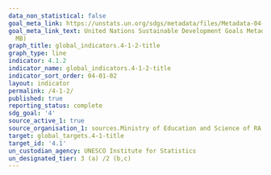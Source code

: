 ```yaml
---
data_non_statistical: false
goal_meta_link: https://unstats.un.org/sdgs/metadata/files/Metadata-04-01-02.pdf
goal_meta_link_text: United Nations Sustainable Development Goals Metadata (PDF 4.0
  MB)
graph_title: global_indicators.4-1-2-title
graph_type: line
indicator: 4.1.2
indicator_name: global_indicators.4-1-2-title
indicator_sort_order: 04-01-02
layout: indicator
permalink: /4-1-2/
published: true
reporting_status: complete
sdg_goal: '4'
source_active_1: true
source_organisation_1: sources.Ministry of Education and Science of RA
target: global_targets.4-1-title
target_id: '4.1'
un_custodian_agency: UNESCO Institute for Statistics
un_designated_tier: 3 (a) /2 (b,c)
---
```

